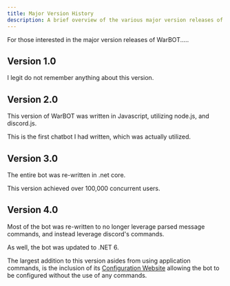 ```yaml
---
title: Major Version History
description: A brief overview of the various major version releases of WarBOT.
---
```


For those interested in the major version releases of WarBOT.....

## Version 1.0

I legit do not remember anything about this version. 

## Version 2.0

This version of WarBOT was written in Javascript, utilizing node.js, and discord.js. 

This is the first chatbot I had written, which was actually utilized.

## Version 3.0

The entire bot was re-written in .net core. 

This version achieved over 100,000 concurrent users. 

## Version 4.0

Most of the bot was re-written to no longer leverage parsed message commands, and instead leverage discord's commands. 

As well, the bot was updated to .NET 6.

The largest addition to this version asides from using application commands, is the inclusion of its [Configuration Website](https://warbot.dev/) allowing the bot to be configured without the use of any commands.